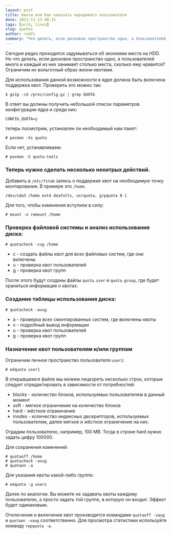 ```yaml
---
layout: post
title: Квоты или Как наказать нерадивого пользователя
date: 2011-11-13 08:15
tags: [arch, linux]
slug: quotes
author: redVi
summary: "Что делать, если дисковое пространство одно, а пользователей много и каждый из них занимает столько места, сколько ему нравится?"
---
```


Сегодня редко приходится задумываться об экономии места на HDD. Но что делать, если дисковое пространство одно, а пользователей много и каждый из них занимает столько места, сколько ему нравится? Ограничим их вольготный образ жизни квотами.

Для использования данной возможности в ядре должна быть включена поддержка квот. Проверить это можно так:

```console
$ gzip -cd /proc/config.gz | grep QUOTA
```

В ответ вы должны получить небольшой список параметров конфигурации ядра и среди них:

`CONFIG_QUOTA=y`

теперь посмотрим, установлен ли необходимый нам пакет:

```console
# pacman -Ss quota
```

Если нет, устанавливаем:

```console
# pacman -S quota-tools
```

### Теперь нужно сделать несколько нехитрых действий.

Добавить в `/etc/fstab` запись о поддержке квот на необходимую точку монтирования. В примере это `/home`.

```
/dev/sda3 /home ext4 deafults, usrquota, grpquota 0 1
```

Для того, чтобы изменения вступили в силу:

```console
# mount -o remount /home
```

### Проверка файловой системы и анализ использования диска:

```console
# quotacheck -cug /home
```

* c - создать файлы квот для всех файловых систем, где они включены
* u - проверка квот пользователей
* g - проверка квот групп

После этого будут созданы файлы `quota.user` и `quota.group`, где будет храниться информация о квотах.

### Создание таблицы использования диска:

```console
# quotacheck -avug
```

* a - проверка всех смонтированных систем, где включены квоты
* v - подробный вывод информации
* u - проверка квот пользователей
* g - проверка квот групп

### Назначение квот пользователям и/или группам

Ограничим личное пространство пользователя `user1`:

```console
# edquota user1
```

В открывшемся файле мы можем лицезреть несколько строк, которые следует отредактировать в зависимости от потребностей:

* blocks - количество блоков, используемых пользователем в данный момент
* soft - мягкое ограничение на количество блоков
* hard - жёсткое ограничение
* inodes - количество индексных дескрипторов, используемых пользователем, далее мягкое и жёсткое ограничение на них.

Отдадим пользователю, например, 100 MB. Тогда в строке hard нужно задать цифру 100000.

Для сохранения изменений:

```console
# quotaoff /home
# quotacheck -avug
# quotaon -a
```

Для указания квоты какой-либо группе:

```console
# edquota -g users
```

Далее по аналогии. Вы можете не задавать квоты каждому пользователю, а просто задать той группе, в которую он входит. Эффект будет одинаковым.

Отключение и включение квот производится командами `quotaoff -vaug` и `quotaon -vaug` соответственно. Для просмотра статистики используйте команду `repquota -a`.
